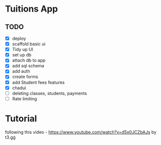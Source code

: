 # Tuitions App
## TODO
- [X] deploy
- [X] scaffold basic ui
- [X] Tidy up UI
- [X] set up db
- [X] attach db to app
- [X] add sql schema
- [X] add auth
- [X] create forms
- [X] add Student fees features
- [X] chadui
- [ ] deleting classes, students, payments
- [ ] Rate limiting

# Tutorial
following this video - https://www.youtube.com/watch?v=d5x0JCZbAJs by t3.gg
